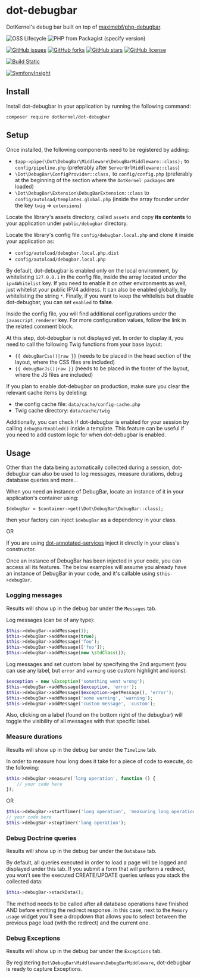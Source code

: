 # dot-debugbar

DotKernel's debug bar built on top of [maximebf/php-debugbar](https://github.com/maximebf/php-debugbar).

![OSS Lifecycle](https://img.shields.io/osslifecycle/dotkernel/dot-debugbar)
![PHP from Packagist (specify version)](https://img.shields.io/packagist/php-v/dotkernel/dot-debugbar/1.1.1)

[![GitHub issues](https://img.shields.io/github/issues/dotkernel/dot-debugbar)](https://github.com/dotkernel/dot-debugbar/issues)
[![GitHub forks](https://img.shields.io/github/forks/dotkernel/dot-debugbar)](https://github.com/dotkernel/dot-debugbar/network)
[![GitHub stars](https://img.shields.io/github/stars/dotkernel/dot-debugbar)](https://github.com/dotkernel/dot-debugbar/stargazers)
[![GitHub license](https://img.shields.io/github/license/dotkernel/dot-debugbar)](https://github.com/dotkernel/dot-debugbar/blob/1.0/LICENSE.md)

[![Build Static](https://github.com/dotkernel/dot-debugbar/actions/workflows/static-analysis.yml/badge.svg?branch=1.0)](https://github.com/dotkernel/dot-debugbar/actions/workflows/static-analysis.yml)

[![SymfonyInsight](https://insight.symfony.com/projects/c1dc83af-a4b3-4a46-a80c-d87dff782089/big.svg)](https://insight.symfony.com/projects/c1dc83af-a4b3-4a46-a80c-d87dff782089)


## Install
Install dot-debugbar in your application by running the following command:

    composer require dotkernel/dot-debugbar


## Setup
Once installed, the following components need to be registered by adding:
* `$app->pipe(\Dot\DebugBar\Middleware\DebugBarMiddleware::class);` to `config/pipeline.php` (preferably after `ServerUrlMiddleware::class`)
* `\Dot\DebugBar\ConfigProvider::class,` to `config/config.php` (preferably at the beginning of the section where the `DotKernel packages` are loaded)
* `\Dot\DebugBar\Extension\DebugBarExtension::class` to `config/autoload/templates.global.php` (inside the array founder under the key `twig` => `extensions`)

Locate the library's assets directory, called `assets` and copy **its contents** to your application under `public/debugbar` directory.

Locate the library's config file `config/debugbar.local.php` and clone it inside your application as:
* `config/autoload/debugbar.local.php.dist`
* `config/autoload/debugbar.local.php`

By default, dot-debugbar is enabled only on the local environment, by whitelisting `127.0.0.1` in the config file, inside the array located under the `ipv4Whitelist` key.
If you need to enable it on other environments as well, just whitelist your public IPV4 address.
It can also be enabled globally, by whitelisting the string `*`.
Finally, if you want to keep the whitelists but disable dot-debugbar, you can set `enabled` to **false**.

Inside the config file, you will find additional configurations under the `javascript_renderer` key.
For more configuration values, follow the link in the related comment block.


At this step, dot-debugbar is not displayed yet. In order to display it, you need to call the following Twig functions from your base layout:
* `{{ debugBarCss()|raw }}` (needs to be placed in the head section of the layout, where the CSS files are included)
* `{{ debugBarJs()|raw }}` (needs to be placed in the footer of the layout, where the JS files are included)

If you plan to enable dot-debugbar on production, make sure you clear the relevant cache items by deleting:
* the config cache file: `data/cache/config-cache.php`
* Twig cache directory: `data/cache/twig`

Additionally, you can check if dot-debugbar is enabled for your session by calling `debugBarEnabled()` inside a template.
This feature can be useful if you need to add custom logic for when dot-debugbar is enabled.


## Usage
Other than the data being automatically collected during a session, dot-debugbar can also be used to log messages, measure durations, debug database queries and more...

When you need an instance of DebugBar, locate an instance of it in your application's container using:

    $debugBar = $container->get(\Dot\DebugBar\DebugBar::class);

then your factory can inject `$debugBar` as a dependency in your class.

OR

If you are using [dot-annotated-services](https://github.com/dotkernel/dot-annotated-services) inject it directly in your class's constructor.

Once an instance of DebugBar has been injected in your code, you can access all its features.
The below examples will assume you already have an instance of DebugBar in your code, and it's callable using `$this->debugBar`.


### Logging messages
Results will show up in the debug bar under the `Messages` tab.

Log messages (can be of any type):
```php
$this->debugBar->addMessage(1);
$this->debugBar->addMessage(true);
$this->debugBar->addMessage('foo');
$this->debugBar->addMessage(['foo']);
$this->debugBar->addMessage(new \stdClass());
```

Log messages and set custom label by specifying the 2nd argument (you can use any label, but `error` and `warning` use custom highlight and icons):
```php
$exception = new \Exception('something went wrong');
$this->debugBar->addMessage($exception, 'error');
$this->debugBar->addMessage($exception->getMessage(), 'error');
$this->debugBar->addMessage('some warning', 'warning');
$this->debugBar->addMessage('custom message', 'custom');
```

Also, clicking on a label (found on the bottom right of the debugbar) will toggle the visibility of all messages with that specific label.


### Measure durations
Results will show up in the debug bar under the `Timeline` tab.

In order to measure how long does it take for a piece of code to execute, do the following:
```php
$this->debugBar->measure('long operation', function () {
    // your code here
});
```

OR

```php
$this->debugBar->startTimer('long operation', 'measuring long operation');
// your code here
$this->debugBar->stopTimer('long operation');
```


### Debug Doctrine queries
Results will show up in the debug bar under the `Database` tab.

By default, all queries executed in order to load a page will be logged and displayed under this tab.
If you submit a form that will perform a redirect, you won't see the executed CREATE/UPDATE queries unless you stack the collected data:
```php
$this->debugBar->stackData();
```

The method needs to be called after all database operations have finished AND before emitting the redirect response.
In this case, next to the `Memory usage` widget you'll see a dropdown that allows you to select between the previous page load (with the redirect) and the current one.

### Debug Exceptions
Results will show up in the debug bar under the `Exceptions` tab.

By registering `Dot\DebugBar\Middleware\DebugBarMiddleware`, dot-debugbar is ready to capture Exceptions.

